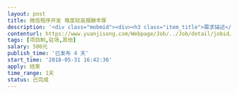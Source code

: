 ```yaml
---                
layout: post       
title: 微信程序开发 难度较高报酬丰厚           
description: '<div class="mobmid"><div><h3 class="item_title">需求描述</h3><p>产品必须是微信程序开发，难度比较高 报酬也很丰厚。项目可选择合作或者一次性拿钱都可以，认为有能力就来报酬100000元以上</p></div><!--info end--></div>'     
contenturl: https://www.yuanjisong.com/Webpage/Job/../Job/detail/jobid/101510      
tags: [项目制,驻场,其他]            
salary: 500元          
publish_time: '已发布 4 天'         
start_time: '2018-05-31 16:42:36'           
apply: 结束                   
time_range: 1天              
status: 已完成                  
---                 
```

